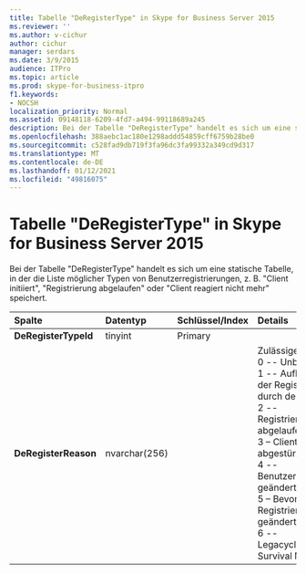 ```yaml
---
title: Tabelle "DeRegisterType" in Skype for Business Server 2015
ms.reviewer: ''
ms.author: v-cichur
author: cichur
manager: serdars
ms.date: 3/9/2015
audience: ITPro
ms.topic: article
ms.prod: skype-for-business-itpro
f1.keywords:
- NOCSH
localization_priority: Normal
ms.assetid: 09148118-6209-4fd7-a494-99118689a245
description: Bei der Tabelle "DeRegisterType" handelt es sich um eine statische Tabelle, in der die Liste möglicher Typen von Benutzerregistrierungen, z. B. "Client initiiert", "Registrierung abgelaufen" oder "Client reagiert nicht mehr" speichert.
ms.openlocfilehash: 388aebc1ac180e1298addd54859cff6759b28be0
ms.sourcegitcommit: c528fad9db719f3fa96dc3fa99332a349cd9d317
ms.translationtype: MT
ms.contentlocale: de-DE
ms.lasthandoff: 01/12/2021
ms.locfileid: "49816075"
---
```

# <a name="deregistertype-table-in-skype-for-business-server-2015"></a>Tabelle "DeRegisterType" in Skype for Business Server 2015
 
Bei der Tabelle "DeRegisterType" handelt es sich um eine statische Tabelle, in der die Liste möglicher Typen von Benutzerregistrierungen, z. B. "Client initiiert", "Registrierung abgelaufen" oder "Client reagiert nicht mehr" speichert.
  
|**Spalte**|**Datentyp**|**Schlüssel/Index**|**Details**|
|:-----|:-----|:-----|:-----|
|**DeRegisterTypeId** <br/> |tinyint  <br/> |Primary  <br/> ||
|**DeRegisterReason** <br/> |nvarchar(256)  <br/> || Zulässige Werte: <br/>  0 -- Unbekannt <br/>  1 -- Aufhebung der Registrierung durch den Client <br/>  2 -- Registrierung abgelaufen <br/>  3 – Client abgestürzt <br/>  4 -- Benutzerattribute geändert <br/>  5 – Bevorzugte Registrierung geändert <br/>  6 -- Legacyclient In Survival Mode <br/> |
   

